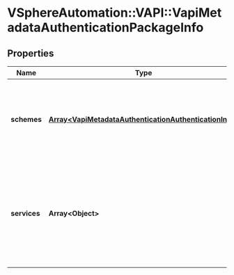 # VSphereAutomation::VAPI::VapiMetadataAuthenticationPackageInfo

## Properties
Name | Type | Description | Notes
------------ | ------------- | ------------- | -------------
**schemes** | [**Array&lt;VapiMetadataAuthenticationAuthenticationInfo&gt;**](VapiMetadataAuthenticationAuthenticationInfo.md) | List of authentication schemes to be used for all the operation elements contained in this package element. If a particular service or operation element has no explicit authentications defined in the authentication defintion file, these authentication schemes are used for authenticating the user. | [optional] 
**services** | **Array&lt;Object&gt;** | Information about all service elements contained in this package element that contain authentication information. The key in the {@term map} is the identifier of the service element and the value in the {@term map} is the authentication information for the service element. &lt;p&gt; For an explanation of authentication information containment within service elements, see {@link vapi.metadata.authentication.Service}. | [optional] 


